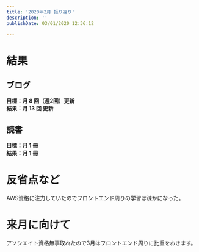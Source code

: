 ```yaml
---
title: '2020年2月 振り返り'
description: ''
publishDate: 03/01/2020 12:36:12

---
```

<h1>結果</h1>

<h2>ブログ</h2>

<p><strong>目標：月 8 回（週2回）更新</strong><br />
<strong>結果：月 13 回 更新</strong></p>

<h2>読書</h2>

<p><strong>目標：月 1 冊</strong><br />
<strong>結果：月 1 冊</strong></p>

<h1>反省点など</h1>

<p>AWS資格に注力していたのでフロントエンド周りの学習は疎かになった。</p>

<h1>来月に向けて</h1>

<p>アソシエイト資格無事取れたので3月はフロントエンド周りに比重をおきます。</p>

